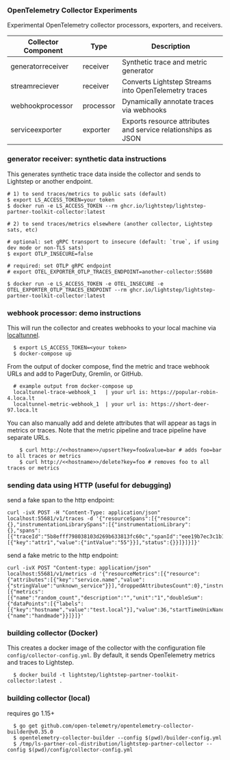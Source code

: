 ### OpenTelemetry Collector Experiments

Experimental OpenTelemetry collector processors, exporters, and receivers.

| Collector Component  | Type | Description |
| ------------- | ------------- | ------------- |
| generatorreceiver  | receiver  | Synthetic trace and metric generator  | 
| streamreciever  | receiver  | Converts Lightstep Streams into OpenTelemetry traces  | 
| webhookprocessor  | processor  | Dynamically annotate traces via webhooks  | 
| serviceexporter  | exporter  | Exports resource attributes and service relationships as JSON  | 

### generator receiver: synthetic data instructions

This generates synthetic trace data inside the collector and sends to Lightstep or another endpoint.

```
# 1) to send traces/metrics to public sats (default)
$ export LS_ACCESS_TOKEN=your token
$ docker run -e LS_ACCESS_TOKEN --rm ghcr.io/lightstep/lightstep-partner-toolkit-collector:latest

# 2) to send traces/metrics elsewhere (another collector, Lightstep sats, etc)

# optional: set gRPC transport to insecure (default: `true`, if using dev mode or non-TLS sats)
$ export OTLP_INSECURE=false

# required: set OTLP gRPC endpoint
# export OTEL_EXPORTER_OTLP_TRACES_ENDPOINT=another-collector:55680

$ docker run -e LS_ACCESS_TOKEN -e OTEL_INSECURE -e OTEL_EXPORTER_OTLP_TRACES_ENDPOINT --rm ghcr.io/lightstep/lightstep-partner-toolkit-collector:latest

```

### webhook processor: demo instructions

This will run the collector and creates webhooks to your local machine via [localtunnel](https://theboroer.github.io/localtunnel-www/).

```
  $ export LS_ACCESS_TOKEN=<your token>
  $ docker-compose up
```

From the output of docker compose, find the metric and trace webhook URLs and add to PagerDuty, Gremlin, or GitHub.

```
  # example output from docker-compose up
  localtunnel-trace-webhook_1   | your url is: https://popular-robin-4.loca.lt
  localtunnel-metric-webhook_1  | your url is: https://short-deer-97.loca.lt
```

You can also manually add and delete attributes that will appear as tags in metrics or traces. Note that the metric pipeline and trace pipeline have separate URLs.

```
    $ curl http://<<hostname>>/upsert?key=foo&value=bar # adds foo=bar to all traces or metrics
    $ curl http://<<hostname>>/delete?key=foo # removes foo to all traces or metrics
```

### sending data using HTTP (useful for debugging)

send a fake span to the http endpoint:

```
curl -ivX POST -H "Content-Type: application/json" localhost:55681/v1/traces -d '{"resourceSpans":[{"resource":{},"instrumentationLibrarySpans":[{"instrumentationLibrary":{},"spans":[{"traceId":"5b8efff798038103d269b633813fc60c","spanId":"eee19b7ec3c1b173","parentSpanId":"","name":"testSpan","startTimeUnixNano":"1544712660000000000","endTimeUnixNano":"1544712661000000000","attributes":[{"key":"attr1","value":{"intValue":"55"}}],"status":{}}]}]}]}'
```

send a fake metric to the http endpoint:

```
curl -ivX POST "Content-type: application/json" localhost:55681/v1/metrics -d '{"resourceMetrics":[{"resource":{"attributes":[{"key":"service.name","value":{"stringValue":"unknown_service"}}],"droppedAttributesCount":0},"instrumentationLibraryMetrics":[{"metrics":[{"name":"random_count","description":"","unit":"1","doubleSum":{"dataPoints":[{"labels":[{"key":"hostname","value":"test.local"}],"value":36,"startTimeUnixNano":1623690881701000000,"timeUnixNano":1623690893726877700}],"isMonotonic":true,"aggregationTemporality":2}}],"instrumentationLibrary":{"name":"handmade"}}]}]}'
```

### building collector (Docker)

This creates a docker image of the collector with the configuration file `config/collector-config.yml`. By default, it sends OpenTelemetry metrics and traces to Lightstep.

```
  $ docker build -t lightstep/lightstep-partner-toolkit-collector:latest .
```

### building collector (local)

requires go 1.15+

```
  $ go get github.com/open-telemetry/opentelemetry-collector-builder@v0.35.0
  $ opentelemetry-collector-builder --config $(pwd)/builder-config.yml
  $ /tmp/ls-partner-col-distribution/lightstep-partner-collector --config $(pwd)/config/collector-config.yml
```